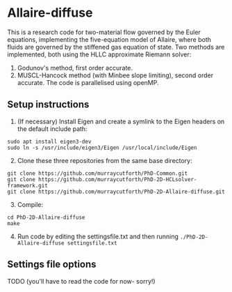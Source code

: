# Allaire-diffuse

This is a research code for two-material flow governed by the Euler equations, 
implementing the five-equation model of Allaire, where both fluids are governed 
by the stiffened gas equation of state. Two methods are implemented, both
using the HLLC approximate Riemann solver:
1. Godunov's method, first order accurate.
2. MUSCL-Hancock method (with Minbee slope limiting), second order accurate.
The code is parallelised using openMP.


## Setup instructions

1. (If necessary) Install Eigen and create a symlink to the Eigen headers on the default include path: 
```
sudo apt install eigen3-dev
sudo ln -s /usr/include/eigen3/Eigen /usr/local/include/Eigen
```
2. Clone these three repositories from the same base directory:
```
git clone https://github.com/murraycutforth/PhD-Common.git
git clone https://github.com/murraycutforth/PhD-2D-HCLsolver-framework.git
git clone https://github.com/murraycutforth/PhD-2D-Allaire-diffuse.git
```
3. Compile:
```
cd PhD-2D-Allaire-diffuse
make
```
4. Run code by editing the settingsfile.txt and then running ```./PhD-2D-Allaire-diffuse settingsfile.txt```


## Settings file options

TODO (you'll have to read the code for now- sorry!)
